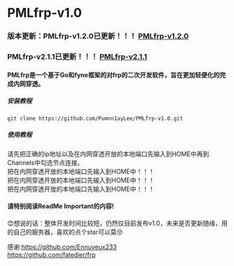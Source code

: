 # PMLfrp-v1.0  
### 版本更新：PMLfrp-v1.2.0已更新！！！ [PMLfrp-v1.2.0](https://github.com/Pumnn1ayLee/PMLfrp-v1.2.0)  
###           PMLfrp-v2.1.1已更新！！！ [PMLfrp-v2.1.1](https://github.com/Pumnn1ayLee/PMLfrp-v2.1.1)  
#### PMLfrp是一个基于Go和fyne框架的对frp的二次开发软件，旨在更加轻便化的完成内网穿透。  
##### 安装教程
`git clone https://github.com/Pumnn1ayLee/PMLfrp-v1.0.git`  
##### 使用教程
请先把正确的ip地址以及在内网穿透开放的本地端口先输入到HOME中再到Channels中勾选节点连接。  
把在内网穿透开放的本地端口先输入到HOME中！！！  
把在内网穿透开放的本地端口先输入到HOME中！！！  
把在内网穿透开放的本地端口先输入到HOME中！！！

#### 请特别阅读ReadMe Important的内容!  


:blush:想说的话：整体开发时间比较短，仍然仅目前发布v1.0，未来是否更新随缘，用的自己的服务器，喜欢的点个star可以莫:kissing_closed_eyes:


感谢:https://github.com/Ennuyeux233  
https://github.com/fatedier/frp  
    
